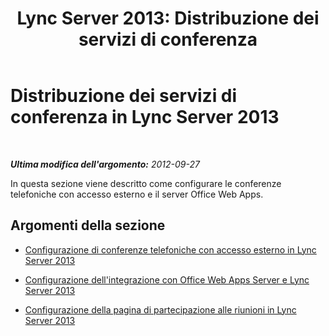 ﻿---
title: 'Lync Server 2013: Distribuzione dei servizi di conferenza'
TOCTitle: Distribuzione dei servizi di conferenza
ms:assetid: 8ef31d46-a1e6-43d2-b1ad-80f159cc5eed
ms:mtpsurl: https://technet.microsoft.com/it-it/library/JJ619184(v=OCS.15)
ms:contentKeyID: 49301296
ms.date: 08/24/2015
mtps_version: v=OCS.15
ms.translationtype: HT
---

# Distribuzione dei servizi di conferenza in Lync Server 2013

 

_**Ultima modifica dell'argomento:** 2012-09-27_

In questa sezione viene descritto come configurare le conferenze telefoniche con accesso esterno e il server Office Web Apps.

## Argomenti della sezione

  - [Configurazione di conferenze telefoniche con accesso esterno in Lync Server 2013](lync-server-2013-configuring-dial-in-conferencing.md)

  - [Configurazione dell'integrazione con Office Web Apps Server e Lync Server 2013](lync-server-2013-enabling-office-web-apps-server-and-lync-server-2013.md)

  - [Configurazione della pagina di partecipazione alle riunioni in Lync Server 2013](lync-server-2013-configuring-the-meeting-join-page.md)

